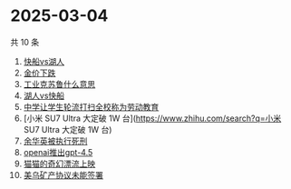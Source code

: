 # 2025-03-04

共 10 条

<!-- BEGIN ZHIHUSEARCH -->
<!-- 最后更新时间 Tue Mar 04 2025 03:11:57 GMT+0800 (China Standard Time) -->
1. [快船vs湖人](https://www.zhihu.com/search?q=快船vs湖人)
1. [金价下跌](https://www.zhihu.com/search?q=金价下跌)
1. [工业克苏鲁什么意思](https://www.zhihu.com/search?q=工业克苏鲁什么意思)
1. [湖人vs快船](https://www.zhihu.com/search?q=湖人vs快船)
1. [中学让学生轮流打扫全校称为劳动教育](https://www.zhihu.com/search?q=中学让学生轮流打扫全校称为劳动教育)
1. [小米 SU7 Ultra 大定破 1W 台](https://www.zhihu.com/search?q=小米 SU7 Ultra 大定破 1W 台)
1. [余华英被执行死刑](https://www.zhihu.com/search?q=余华英被执行死刑)
1. [openai推出gpt-4.5](https://www.zhihu.com/search?q=openai推出gpt-4.5)
1. [猫猫的奇幻漂流上映](https://www.zhihu.com/search?q=猫猫的奇幻漂流上映)
1. [美乌矿产协议未能签署](https://www.zhihu.com/search?q=美乌矿产协议未能签署)
<!-- END ZHIHUSEARCH -->
